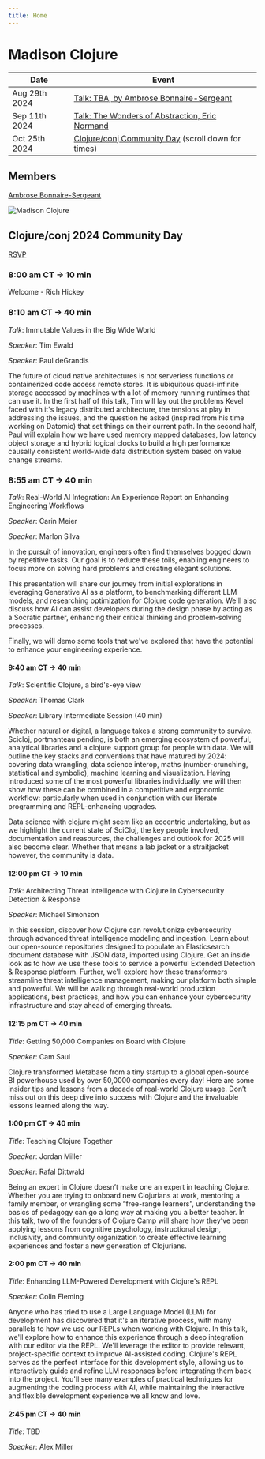 ```yaml
---
title: Home
---
```


# Madison Clojure

| Date | Event  |
| ------------- | ------------- |
| Aug 29th 2024 | [Talk: TBA, by Ambrose Bonnaire-Sergeant](https://www.meetup.com/madison-clojure-meetup/events/302948127) |
| Sep 11th 2024 | [Talk: The Wonders of Abstraction, Eric Normand](https://www.meetup.com/madison-clojure-meetup/events/301041832/) |
| Oct 25th 2024 | [Clojure/conj Community Day](https://www.meetup.com/madison-clojure-meetup/events/301052487/) (scroll down for times) |

<!--
| 2024-08-07 | (Past) [Talk: Reconsidering Malli Scope, by Ambrose Bonnaire-Sergeant](https://www.meetup.com/madison-clojure-meetup/events/302380344/) |
| 2024-10-02 | TBD |
| 2024-11-06 | TBD |
| 2024-12-04 | TBD |
-->

## Members

[Ambrose Bonnaire-Sergeant](https://ambrosebs.com/)

![Madison Clojure](images/madclj-logo.jpg)

## Clojure/conj 2024 Community Day

[RSVP](https://www.meetup.com/madison-clojure-meetup/events/301052487/)

### 8:00 am CT → 10 min
Welcome - Rich Hickey

### 8:10 am CT → 40 min

*Talk*: Immutable Values in the Big Wide World

*Speaker*: Tim Ewald

*Speaker*: Paul deGrandis

The future of cloud native architectures is not serverless functions or containerized code access remote stores. It is ubiquitous quasi-infinite storage accessed by machines with a lot of memory running runtimes that can use it. In the first half of this talk, Tim will lay out the problems Kevel faced with it's legacy distributed architecture, the tensions at play in addressing the issues, and the question he asked (inspired from his time working on Datomic) that set things on their current path. In the second half, Paul will explain how we have used memory mapped databases, low latency object storage and hybrid logical clocks to build a high performance causally consistent world-wide data distribution system based on value change streams.

### 8:55 am CT → 40 min

*Talk*: Real-World AI Integration: An Experience Report on Enhancing Engineering Workflows

*Speaker*: Carin Meier

*Speaker*: Marlon Silva

In the pursuit of innovation, engineers often find themselves bogged down by repetitive tasks. Our goal is to reduce these toils, enabling engineers to focus more on solving hard problems and creating elegant solutions.

This presentation will share our journey from initial explorations in leveraging Generative AI as a platform, to benchmarking different LLM models, and researching optimization for Clojure code generation. We'll also discuss how AI can assist developers during the design phase by acting as a Socratic partner, enhancing their critical thinking and problem-solving processes.

Finally, we will demo some tools that we've explored that have the potential to enhance your engineering experience.

#### 9:40 am CT → 40 min

*Talk*: Scientific Clojure, a bird's-eye view

*Speaker*: Thomas Clark

*Speaker*: Library Intermediate Session (40 min)

Whether natural or digital, a language takes a strong community to survive. Scicloj, portmanteau pending, is both an emerging ecosystem of powerful, analytical libraries and a clojure support group for people with data. We will outline the key stacks and conventions that have matured by 2024: covering data wrangling, data science interop, maths (number-crunching, statistical and symbolic), machine learning and visualization. Having introduced some of the most powerful libraries individually, we will then show how these can be combined in a competitive and ergonomic workflow: particularly when used in conjunction with our literate programming and REPL-enhancing upgrades.

Data science with clojure might seem like an eccentric undertaking, but as we highlight the current state of SciCloj, the key people involved, documentation and reasources, the challenges and outlook for 2025 will also become clear. Whether that means a lab jacket or a straitjacket however, the community is data.

#### 12:00 pm CT → 10 min

*Talk*: Architecting Threat Intelligence with Clojure in Cybersecurity Detection & Response

*Speaker*: Michael Simonson

In this session, discover how Clojure can revolutionize cybersecurity through advanced threat intelligence modeling and ingestion. Learn about our open-source repositories designed to populate an Elasticsearch document database with JSON data, imported using Clojure. Get an inside look as to how we use these tools to service a powerful Extended Detection & Response platform. Further, we'll explore how these transformers streamline threat intelligence management, making our platform both simple and powerful. We will be walking through real-world production applications, best practices, and how you can enhance your cybersecurity infrastructure and stay ahead of emerging threats.

#### 12:15 pm CT → 40 min

*Title*: Getting 50,000 Companies on Board with Clojure

*Speaker*: Cam Saul

Clojure transformed Metabase from a tiny startup to a global open-source BI powerhouse used by over 50,0000 companies every day! Here are some insider tips and lessons from a decade of real-world Clojure usage. Don’t miss out on this deep dive into success with Clojure and the invaluable lessons learned along the way.

#### 1:00 pm CT → 40 min

*Title*: Teaching Clojure Together

*Speaker*: Jordan Miller

*Speaker*: Rafal Dittwald

Being an expert in Clojure doesn’t make one an expert in teaching Clojure. Whether you are trying to onboard new Clojurians at work, mentoring a family member, or wrangling some “free-range learners”, understanding the basics of pedagogy can go a long way at making you a better teacher. In this talk, two of the founders of Clojure Camp will share how they’ve been applying lessons from cognitive psychology, instructional design, inclusivity, and community organization to create effective learning experiences and foster a new generation of Clojurians.


#### 2:00 pm CT → 40 min

*Title*: Enhancing LLM-Powered Development with Clojure's REPL

*Speaker*: Colin Fleming

Anyone who has tried to use a Large Language Model (LLM) for development has discovered that it's an iterative process, with many parallels to how we use our REPLs when working with Clojure. In this talk, we'll explore how to enhance this experience through a deep integration with our editor via the REPL. We'll leverage the editor to provide relevant, project-specific context to improve AI-assisted coding. Clojure's REPL serves as the perfect interface for this development style, allowing us to interactively guide and refine LLM responses before integrating them back into the project. You'll see many examples of practical techniques for augmenting the coding process with AI, while maintaining the interactive and flexible development experience we all know and love.


#### 2:45 pm CT → 40 min

*Title*: TBD

*Speaker*: Alex Miller
